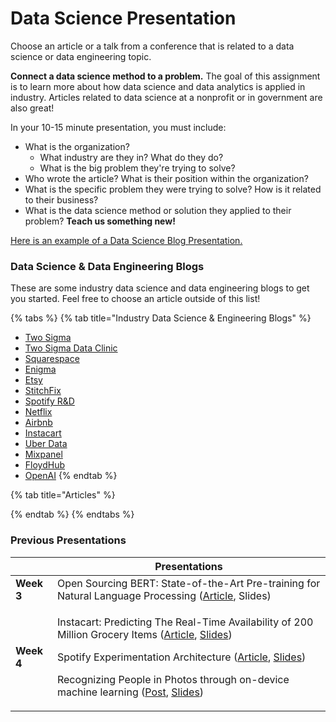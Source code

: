 # Data Science Presentation

Choose an article or a talk from a conference that is related to a data science or data engineering topic.&#x20;

**Connect a data science method to a problem.** The goal of this assignment is to learn more about how data science and data analytics is applied in industry. Articles related to data science at a nonprofit or in government are also great!

In your 10-15 minute presentation, you must include:&#x20;

* What is the organization?&#x20;
  * What industry are they in? What do they do?&#x20;
  * What is the big problem they're trying to solve?
* Who wrote the article? What is their position within the organization?
* What is the specific problem they were trying to solve? How is it related to their business?
* What is the data science method or solution they applied to their problem? **Teach us something new!**

[Here is an example of a Data Science Blog Presentation.](https://docs.google.com/presentation/d/1swPjH3cRUPx2W3pugZpX7Ov1E\_3xY3Wvf-WkV9LrtIQ/edit?usp=sharing)

### Data Science & Data Engineering Blogs

These are some industry data science and data engineering blogs to get you started. Feel free to choose an article outside of this list!&#x20;

{% tabs %}
{% tab title="Industry Data Science & Engineering Blogs" %}
* [Two Sigma](https://www.twosigma.com/topic/data-science/)
* [Two Sigma Data Clinic](https://medium.com/dataclinic)
* [Squarespace](https://engineering.squarespace.com/)
* [Enigma](https://enigma.com/blog)
* [Etsy](https://codeascraft.com/)
* [StitchFix](https://multithreaded.stitchfix.com/)
* [Spotify R\&D](https://engineering.atspotify.com/)
* [Netflix](https://netflixtechblog.com/)
* [Airbnb](https://medium.com/airbnb-engineering)
* [Instacart](https://tech.instacart.com/)
* [Uber Data](https://eng.uber.com/category/articles/uberdata/)
* [Mixpanel](https://mixpanel.com/blog/)
* [FloydHub](https://blog.floydhub.com/)
* [OpenAI](https://openai.com/blog/)
{% endtab %}

{% tab title="Articles" %}

{% endtab %}
{% endtabs %}

### Previous Presentations

|            | Presentations                                                                                                                                                                                                                                                                                                                                                                                                                                                                                                                                                                                                                                                                                                                                                                                                                                                                                                                                                       |
| ---------- | ------------------------------------------------------------------------------------------------------------------------------------------------------------------------------------------------------------------------------------------------------------------------------------------------------------------------------------------------------------------------------------------------------------------------------------------------------------------------------------------------------------------------------------------------------------------------------------------------------------------------------------------------------------------------------------------------------------------------------------------------------------------------------------------------------------------------------------------------------------------------------------------------------------------------------------------------------------------- |
| **Week 3** | Open Sourcing BERT: State-of-the-Art Pre-training for Natural Language Processing ([Article](https://ai.googleblog.com/2018/11/open-sourcing-bert-state-of-art-pre.html), Slides)                                                                                                                                                                                                                                                                                                                                                                                                                                                                                                                                                                                                                                                                                                                                                                                   |
| **Week 4** | <p>Instacart: Predicting The Real-Time Availability of 200 Million Grocery Items (<a href="https://tech.instacart.com/predicting-real-time-availability-of-200-million-grocery-items-in-us-canada-stores-61f43a16eafe">Article</a>, <a href="https://docs.google.com/presentation/d/1tPyZAiGY046s3V6t3Ttx-M3juFgKk4g0exfvWVpasWI/edit#slide=id.p">Slides</a>)</p><p></p><p>Spotify Experimentation Architecture (<a href="https://engineering.atspotify.com/2020/10/29/spotifys-new-experimentation-platform-part-1/">Article</a>, <a href="https://docs.google.com/presentation/d/1fbUo1UzM-NBu6wSsFj7iD4R9PFGiBzK6K0bp-PmjMfU/edit?usp=sharing">Slides</a>)</p><p></p><p>Recognizing People in Photos through on-device machine learning (<a href="https://machinelearning.apple.com/research/recognizing-people-photos">Post</a>, <a href="https://docs.google.com/presentation/d/1ECby-NiY3-6gox1DD7D2A1H7k31xSkwtue5-gNaHCf4/edit?usp=sharing">Slides</a>)</p> |
